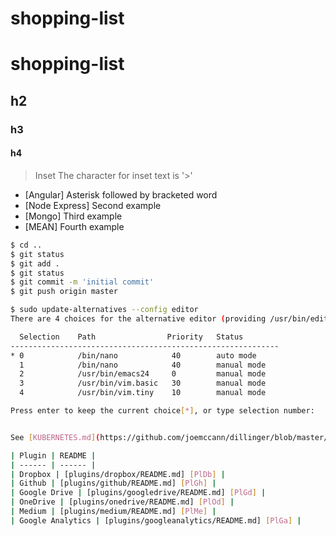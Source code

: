 # shopping-list
# shopping-list
## h2
### h3
#### h4


> Inset
> The character for inset text
> is '>'

* [Angular] Asterisk followed by bracketed word
* [Node Express] Second example
* [Mongo] Third example
* [MEAN] Fourth example

```sh
$ cd .. 
$ git status
$ git add .
$ git status
$ git commit -m 'initial commit'
$ git push origin master
```

```sh
$ sudo update-alternatives --config editor
There are 4 choices for the alternative editor (providing /usr/bin/editor).

  Selection    Path                Priority   Status
------------------------------------------------------------
* 0            /bin/nano            40        auto mode
  1            /bin/nano            40        manual mode
  2            /usr/bin/emacs24     0         manual mode
  3            /usr/bin/vim.basic   30        manual mode
  4            /usr/bin/vim.tiny    10        manual mode

Press enter to keep the current choice[*], or type selection number:


See [KUBERNETES.md](https://github.com/joemccann/dillinger/blob/master/KUBERNETES.md)

| Plugin | README |
| ------ | ------ |
| Dropbox | [plugins/dropbox/README.md] [PlDb] |
| Github | [plugins/github/README.md] [PlGh] |
| Google Drive | [plugins/googledrive/README.md] [PlGd] |
| OneDrive | [plugins/onedrive/README.md] [PlOd] |
| Medium | [plugins/medium/README.md] [PlMe] |
| Google Analytics | [plugins/googleanalytics/README.md] [PlGa] |
```
